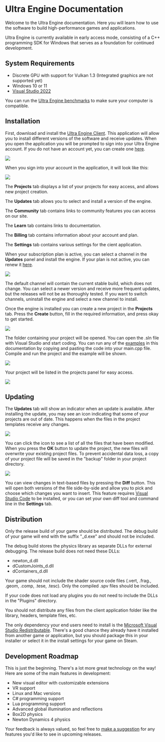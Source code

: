# Ultra Engine Documentation

Welcome to the Ultra Engine documentation. Here you will learn how to use the software to build high-performance games and applications.

Ultra Engine is currently available in early access mode, consisting of a C++ programming SDK for Windows that serves as a foundation for continued development.

## System Requirements

- Discrete GPU with support for Vulkan 1.3 (Integrated graphics are not supported yet)
- Windows 10 or 11
- [Visual Studio 2022](https://visualstudio.microsoft.com/)

You can run the [Ultra Engine benchmarks](https://github.com/UltraEngine/Benchmarks) to make sure your computer is compatible.

## Installation

First, download and install the [Ultra Engine Client](https://www.ultraengine.com/files/UltraEngineClient.exe). This application will allow you to install different versions of the software and receive updates. When you open the application you will be prompted to sign into your Ultra Engine account. If you do not have an account yet, you can create one [here](https://www.ultraengine.com/community/register).

![](https://raw.githubusercontent.com/UltraEngine/Documentation/master/Images/client_signin.png)

When you sign into your account in the application, it will look like this:

![](https://raw.githubusercontent.com/UltraEngine/Documentation/master/Images/client_start.png)

The **Projects** tab displays a list of your projects for easy access, and allows new project creation.

The **Updates** tab allows you to select and install a version of the engine.

The **Community** tab contains links to community features you can access on our site.

The **Learn** tab contains links to documentation.

The **Billing** tab contains information about your account and plan.

The **Settings** tab contains various settings for the cient application.

When your subscription plan is active, you can select a channel in the **Updates** panel and install the engine. If your plan is not active, you can renew it [here](https://www.ultraengine.com/community/store).

![](https://raw.githubusercontent.com/UltraEngine/Documentation/master/Images/client_install.png)

The default channel will contain the current stable build, which does not change. You can select a newer version and receive more frequent updates, but the releases will not be as thoroughly tested. If you want to switch channels, uninstall the engine and select a new channel to install.

Once the engine is installed you can create a new project in the **Projects** tab. Press the **Create** button, fill in the required information, and press okay to get started.

![](https://raw.githubusercontent.com/UltraEngine/Documentation/master/Images/client_newproject.png)

The folder containing your project will be opened. You can open the .sln file with Visual Studio and start coding. You can run any of the [examples](CreateBox.md) in this documentation by copying and pasting the code into your main.cpp file. Compile and run the project and the example will be shown.

![](https://raw.githubusercontent.com/UltraEngine/Documentation/master/Images/projectfiles.png)

Your project will be listed in the projects panel for easy access.

![](https://raw.githubusercontent.com/UltraEngine/Documentation/master/Images/client_projects.png)

## Updating

The **Updates** tab will show an indicator when an update is available. After installing the update, you may see an icon indicating that some of your projects are out of date. This happens when the files in the project templates receive any changes.

![](https://raw.githubusercontent.com/UltraEngine/Documentation/master/Images/client_projectoutdated.png)

You can click the icon to see a list of all the files that have been modified. When you press the **OK** button to update the project, the new files will overwrite your existing project files. To prevent accidental data loss, a copy of your project file will be saved in the "backup" folder in your project directory.

![](https://raw.githubusercontent.com/UltraEngine/Documentation/master/Images/client_projectsync.png)

You can view changes in text-based files by pressing the **Diff** button. This will open both versions of the file side-by-side and allow you to pick and choose which changes you want to insert. This feature requires [Visual Studio Code](https://code.visualstudio.com/download) to be installed, or you can set your own diff tool and command line in the **Settings** tab.

## Distribution

Only the release build of your game should be distributed. The debug build of your game will end with the suffix "_d.exe" and should not be included.

The debug build stores the physics library as separate DLLs for external debugging. The release build does not need these DLLs:
- newton_d.dll
- dCustomJoints_d.dll
- dContainers_d.dll

Your game should not include the shader source code files (.vert, .frag., .geom, .comp, .tese, .tesc). Only the compiled .spv files should be included.

If your code does not load any plugins you do not need to include the DLLs in the "Plugins" directory.

You should not distribute any files from the client application folder like the library, headers, template files, etc.

The only dependency your end users need to install is the [Microsoft Visual Studio Redistributable](https://aka.ms/vs/17/release/vc_redist.x64.exe). There's a good chance they already have it installed from another game or application, but you should package this in your installer or select it in the install settings for your game on Steam.

## Development Roadmap

This is just the beginning. There's a lot more great technology on the way! Here are some of the main features in development:

- New visual editor with customizable extensions
- VR support
- Linux and Mac versions
- C# programming support
- Lua programming support
- Advanced global illumination and reflections
- Box2D physics
- Newton Dynamics 4 physics

Your feedback is always valued, so feel free to [make a suggestion](https://www.ultraengine.com/community/forum/3-suggestion-box/) for any features you'd like to see in upcoming releases.
